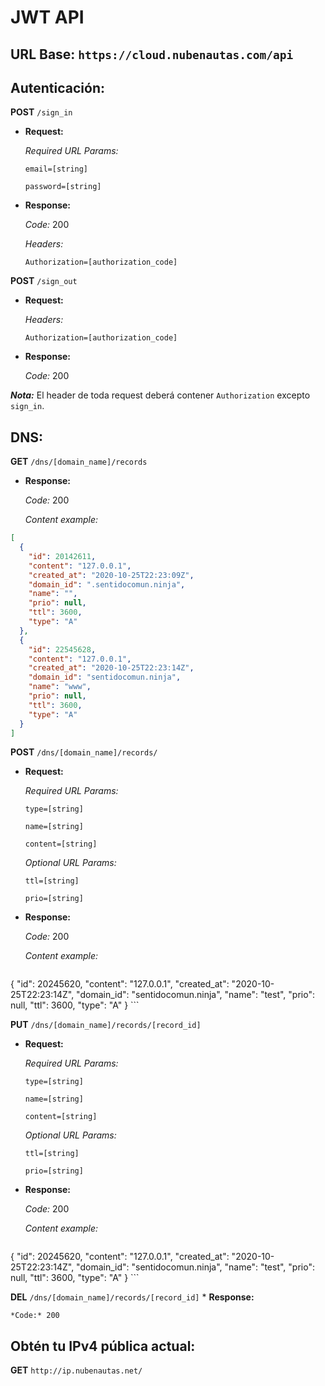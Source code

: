 # JWT API

## URL Base: `https://cloud.nubenautas.com/api`

## Autenticación:

__POST__ `/sign_in`
* **Request:**

    *Required URL Params:*

    `email=[string]`

    `password=[string]`

* **Response:**

    *Code:* 200

    *Headers:*

    `Authorization=[authorization_code]`

__POST__ `/sign_out`
* **Request:**

    *Headers:*

    `Authorization=[authorization_code]`

* **Response:**

    *Code:* 200

***Nota:*** El header de toda request deberá contener `Authorization` excepto `sign_in`.

## DNS:
__GET__ `/dns/[domain_name]/records`

* **Response:**

    *Code:* 200

    *Content example:*
```json
[
  {
    "id": 20142611,
    "content": "127.0.0.1",
    "created_at": "2020-10-25T22:23:09Z",
    "domain_id": ".sentidocomun.ninja",
    "name": "",
    "prio": null,
    "ttl": 3600,
    "type": "A"
  },
  {
    "id": 22545628,
    "content": "127.0.0.1",
    "created_at": "2020-10-25T22:23:14Z",
    "domain_id": "sentidocomun.ninja",
    "name": "www",
    "prio": null,
    "ttl": 3600,
    "type": "A"
  }
]
```

__POST__ `/dns/[domain_name]/records/`
* **Request:**

    *Required URL Params:*

    `type=[string]`

    `name=[string]`

    `content=[string]`

    *Optional URL Params:*

    `ttl=[string]`

    `prio=[string]`


* **Response:**

    *Code:* 200

    *Content example:*
    ```json
{
  "id": 20245620,
  "content": "127.0.0.1",
  "created_at": "2020-10-25T22:23:14Z",
  "domain_id": "sentidocomun.ninja",
  "name": "test",
  "prio": null,
  "ttl": 3600,
  "type": "A"
}
    ```

__PUT__ `/dns/[domain_name]/records/[record_id]`
* **Request:**

    *Required URL Params:*

    `type=[string]`

    `name=[string]`

    `content=[string]`

    *Optional URL Params:*

    `ttl=[string]`

    `prio=[string]`

* **Response:**

    *Code:* 200

    *Content example:*
    ```json
{
  "id": 20245620,
  "content": "127.0.0.1",
  "created_at": "2020-10-25T22:23:14Z",
  "domain_id": "sentidocomun.ninja",
  "name": "test",
  "prio": null,
  "ttl": 3600,
  "type": "A"
}
    ```

__DEL__ `/dns/[domain_name]/records/[record_id]`
    * **Response:**

    *Code:* 200

## Obtén tu IPv4 pública actual:

__GET__ `http://ip.nubenautas.net/`
